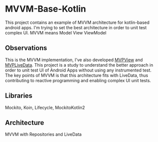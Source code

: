 # MVVM-Base-Kotlin
This project contains an example of MVVM architecture for kotlin-based android apps.
I'm trying to set the best architecture in order to unit test complex UI.
MVVM means Model View ViewModel

## Observations
This is the MVVM implementation, I've also developed [MVPView](https://github.com/luniderelias/MVPView-Base-Kotlin) and [MVPLiveData](https://github.com/luniderelias/MVPLiveData-Base-Kotlin).
This project is a study to understand the better approach in order to unit test UI of Android Apps without using any instrumented test.
The key points of MVVM is that this architecture fits with LiveData, thus contributing to reactive programming and enabling complex UI unit tests.

## Libraries
Mockito,
Koin,
Lifecycle,
MockitoKotlin2

## Architecture
MVVM with Repositories and LiveData


